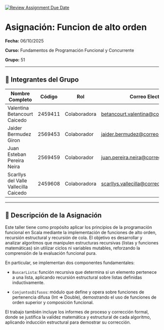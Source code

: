 [![Review Assignment Due Date](https://classroom.github.com/assets/deadline-readme-button-22041afd0340ce965d47ae6ef1cefeee28c7c493a6346c4f15d667ab976d596c.svg)](https://classroom.github.com/a/lEw1Qm1j)
# Asignación: Funcion de alto orden

**Fecha:** 06/10/2025

**Curso:** Fundamentos de Programación Funcional y Concurrente

**Grupo:** 51

---

## 👥 Integrantes del Grupo

| Nombre Completo                       | Código  | Rol          | Correo Electrónico                                                                              |
| ------------------------------------- | ------- | ------------ | ----------------------------------------------------------------------------------------------- |
| Valentina Betancourt Caicedo          | 2459411 | Colaboradora | [betancourt.valentina@correounivalle.edu.co](mailto:betancourt.valentina@correounivalle.edu.co) |
| Jaider Bermudez Giron                 | 2569453 | Colaborador  | [jaider.bermudez@correounivalle.edu.co](mailto:jaider.bermudez@correounivalle.edu.co)           |
| Juan Esteban Pereira Neira            | 2569459 | Colaborador  | [juan.pereira.neira@correounivalle.edu.co](mailto:juan.pereira.neira@correounivalle.edu.co)     |
| Scarllys del Valle Vallecilla Caicedo | 2459608 | Colaboradora | [scarllys.vallecilla@correounivalle.edu.co](mailto:scarllys.vallecilla@correounivalle.edu.co)   |

---

## 📌 Descripción de la Asignación

Este taller tiene como propósito aplicar los principios de la programación funcional en Scala mediante la implementación de funciones de alto orden, recursión estructural y recursión de cola.
El objetivo es desarrollar y analizar algoritmos que manipulen estructuras recursivas (listas y funciones matemáticas) sin utilizar ciclos ni variables mutables, reforzando la comprensión de la evaluación funcional pura.

En particular, se implementan dos componentes fundamentales:

- `BuscarLista`: función recursiva que determina si un elemento pertenece a una lista, aplicando recursión estructural sobre listas definidas inductivamente.

- `ConjuntosDifusos`: módulo que define y opera sobre funciones de pertenencia difusa (Int => Double), demostrando el uso de funciones de orden superior y composición funcional.

El trabajo también incluye los informes de proceso y corrección formal, donde se justifica la validez matemática y estructural de cada algoritmo, aplicando inducción estructural para demostrar su corrección.


